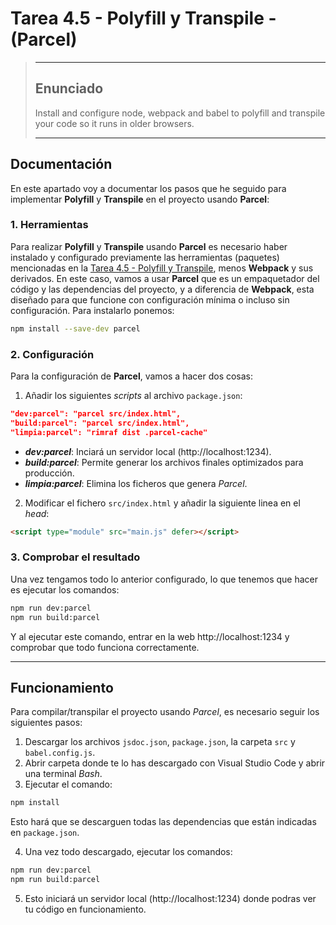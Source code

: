 # Tarea 4.5 - Polyfill y Transpile - (Parcel)
> ---
> ## Enunciado
> Install and configure node, webpack and babel to polyfill and transpile your code so it runs in older browsers. 
>
> ---

## Documentación
En este apartado voy a documentar los pasos que he seguido para implementar **Polyfill** y **Transpile** en el proyecto usando **Parcel**:

### 1. Herramientas
Para realizar **Polyfill** y **Transpile** usando **Parcel** es necesario haber instalado y configurado previamente las herramientas (paquetes) mencionadas en la [Tarea 4.5 - Polyfill y Transpile](https://github.com/ArmVV26/DWEC_Proyecto_SGAEA/tree/main/js/2%C2%BA%20Trimestre/Tarea%204.5%20-%20Polyfill%20y%20Transpile#2-herramientas-paquetes), menos **Webpack** y sus derivados.
En este caso, vamos a usar **Parcel** que es un empaquetador del código y las dependencias del proyecto, y a diferencia de **Webpack**, esta diseñado para que funcione con configuración mínima o incluso sin configuración. Para instalarlo ponemos:
```bash
npm install --save-dev parcel
```

### 2. Configuración
Para la configuración de **Parcel**, vamos a hacer dos cosas:
1. Añadir los siguientes *scripts* al archivo `package.json`:
```json
"dev:parcel": "parcel src/index.html",
"build:parcel": "parcel src/index.html",
"limpia:parcel": "rimraf dist .parcel-cache"
```
   - ***dev:parcel***: Inciará un servidor local (http://localhost:1234).
   - ***build:parcel***: Permite generar los archivos finales optimizados para producción.
   - ***limpia:parcel***: Elimina los ficheros que genera *Parcel*.

2. Modificar el fichero `src/index.html` y añadir la siguiente linea en el *head*:
```html
<script type="module" src="main.js" defer></script>
``` 

### 3. Comprobar el resultado
Una vez tengamos todo lo anterior configurado, lo que tenemos que hacer es ejecutar los comandos:
```bash
npm run dev:parcel
npm run build:parcel
```
Y al ejecutar este comando, entrar en la web http://localhost:1234 y comprobar que todo funciona correctamente.

---

## Funcionamiento
Para compilar/transpilar el proyecto usando *Parcel*, es necesario seguir los siguientes pasos:
1. Descargar los archivos `jsdoc.json`, `package.json`, la carpeta `src` y `babel.config.js`.
2. Abrir carpeta donde te lo has descargado con Visual Studio Code y abrir una terminal *Bash*.
3. Ejecutar el comando:
```bash
npm install
```
Esto hará que se descarguen todas las dependencias que están indicadas en `package.json`.

4. Una vez todo descargado, ejecutar los comandos:
```bash
npm run dev:parcel
npm run build:parcel
```
5. Esto iniciará un servidor local (http://localhost:1234) donde podras ver tu código en funcionamiento.